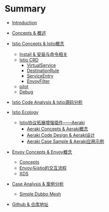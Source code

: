 # Summary

* [Introduction](README.md)

* [Concepts & 概述]()

* [Istio Concepts & Istio概念]()
    * [Install & 安装与命令相关](istio-concepts/install.md)
    * [Istio CRD](istio-concepts/crd/ReadFirst.md)
        * [VirtualService](istio-concepts/crd/VirtualService.md)
        * [DestinationRule](istio-concepts/crd/DestinationRule.md)
        * [ServiceEntry](istio-concepts/crd/ServiceEntry.md)
        * [EnvoyFilter](istio-concepts/crd/EnvoyFilter.md)
    * [pilot]()
    * [Debug](istio-concepts/debug.md)
    
* [Istio Code Analysis & Istio源码分析]()
    
* [Istio Ecology]()
    * [Istio协议拓展增强插件——Aeraki](./istio-ecology/aeraki/aeraki.md)
        * [Aeraki Concepts & Aeraki概念](./istio-ecology/aeraki/concepts.md)
        * [Aeraki Code Design & Aeraki设计](./istio-ecology/aeraki/design.md)
        * [Aeraki Case Sample & Aeraki应用示例](./istio-ecology/aeraki/case.md)

* [Envoy Concepts & Envoy概念]()
    * [Concepts](./envoy-concepts/concepts.md)
    * [Envoy与istio的交互流程]()
    * [XDS](./envoy-concepts/xds.md)

* [Case Analysis & 案例分析]()
    * [Simple Dubbo Mesh](case-analysis/simple-Dubbo-Mesh.md)


* [Github & 仓库地址](https://github.com/shuxnhs/Mastering-ServiceMesh)

